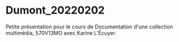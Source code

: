 # Dumont_20220202
Petite présentation pour le cours de Documentation d'une collection multimédia, 570V13MO avec Karine L'Écuyer.
